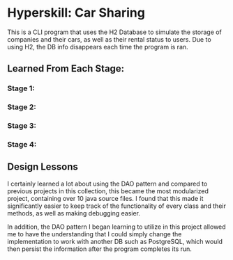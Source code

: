 # Hyperskill: Car Sharing 
This is a CLI program that uses the H2 Database to simulate the storage of companies and their cars, as well as their rental status to users.
Due to using H2, the DB info disappears each time the program is ran.

## Learned From Each Stage:

### Stage 1:

### Stage 2:

### Stage 3:

### Stage 4:

## Design Lessons
I certainly learned a lot about using the DAO pattern and compared to previous projects in this collection, this became the most modularized project, containing over 10 java source files.
I found that this made it significantly easier to keep track of the functionality of every class and their methods, as well as making debugging easier.

In addition, the DAO pattern I began learning to utilize in this project allowed me to have the understanding that I could simply change the implementation to work with another DB such as PostgreSQL, which would then persist the information after the program completes its run.
